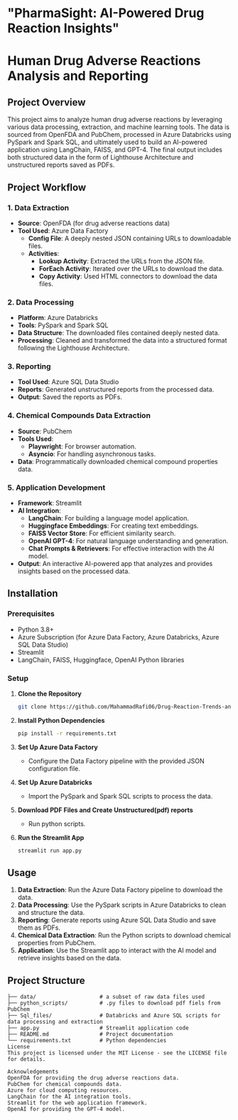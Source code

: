# "PharmaSight: AI-Powered Drug Reaction Insights"

# Human Drug Adverse Reactions Analysis and Reporting

## Project Overview

This project aims to analyze human drug adverse reactions by leveraging various data processing, extraction, and machine learning tools. The data is sourced from OpenFDA and PubChem, processed in Azure Databricks using PySpark and Spark SQL, and ultimately used to build an AI-powered application using LangChain, FAISS, and GPT-4. The final output includes both structured data in the form of Lighthouse Architecture and unstructured reports saved as PDFs.

## Project Workflow

### 1. Data Extraction
- **Source**: OpenFDA (for drug adverse reactions data)
- **Tool Used**: Azure Data Factory
  - **Config File**: A deeply nested JSON containing URLs to downloadable files.
  - **Activities**: 
    - **Lookup Activity**: Extracted the URLs from the JSON file.
    - **ForEach Activity**: Iterated over the URLs to download the data.
    - **Copy Activity**: Used HTML connectors to download the data files.

### 2. Data Processing
- **Platform**: Azure Databricks
- **Tools**: PySpark and Spark SQL
- **Data Structure**: The downloaded files contained deeply nested data.
- **Processing**: Cleaned and transformed the data into a structured format following the Lighthouse Architecture.

### 3. Reporting
- **Tool Used**: Azure SQL Data Studio
- **Reports**: Generated unstructured reports from the processed data.
- **Output**: Saved the reports as PDFs.

### 4. Chemical Compounds Data Extraction
- **Source**: PubChem
- **Tools Used**: 
  - **Playwright**: For browser automation.
  - **Asyncio**: For handling asynchronous tasks.
- **Data**: Programmatically downloaded chemical compound properties data.

### 5. Application Development
- **Framework**: Streamlit
- **AI Integration**:
  - **LangChain**: For building a language model application.
  - **Huggingface Embeddings**: For creating text embeddings.
  - **FAISS Vector Store**: For efficient similarity search.
  - **OpenAI GPT-4**: For natural language understanding and generation.
  - **Chat Prompts & Retrievers**: For effective interaction with the AI model.
- **Output**: An interactive AI-powered app that analyzes and provides insights based on the processed data.

## Installation

### Prerequisites
- Python 3.8+
- Azure Subscription (for Azure Data Factory, Azure Databricks, Azure SQL Data Studio)
- Streamlit
- LangChain, FAISS, Huggingface, OpenAI Python libraries

### Setup

1. **Clone the Repository**
    ```bash
    git clone https://github.com/MahammadRafi06/Drug-Reaction-Trends-and-Insights-with-AI
    ```

2. **Install Python Dependencies**
    ```bash
    pip install -r requirements.txt
    ```

3. **Set Up Azure Data Factory**
   - Configure the Data Factory pipeline with the provided JSON configuration file.

4. **Set Up Azure Databricks**
   - Import the PySpark and Spark SQL scripts to process the data.

4. **Download PDF Files and Create Unstructured(pdf) reports**
   - Run python scripts.

6. **Run the Streamlit App**
    ```bash
    streamlit run app.py
    ```

## Usage

1. **Data Extraction**: Run the Azure Data Factory pipeline to download the data.
2. **Data Processing**: Use the PySpark scripts in Azure Databricks to clean and structure the data.
3. **Reporting**: Generate reports using Azure SQL Data Studio and save them as PDFs.
4. **Chemical Data Extraction**: Run the Python scripts to download chemical properties from PubChem.
5. **Application**: Use the Streamlit app to interact with the AI model and retrieve insights based on the data.

## Project Structure

```plaintext
├── data/                    # a subset of raw data files used
├── python_scripts/          # .py files to download pdf fiels from PubChem
├── Sql_files/               # Databricks and Azure SQL scripts for data processing and extraction
├── app.py                   # Streamlit application code
├── README.md                # Project documentation
└── requirements.txt         # Python dependencies
License
This project is licensed under the MIT License - see the LICENSE file for details.

Acknowledgements
OpenFDA for providing the drug adverse reactions data.
PubChem for chemical compounds data.
Azure for cloud computing resources.
LangChain for the AI integration tools.
Streamlit for the web application framework.
OpenAI for providing the GPT-4 model.

